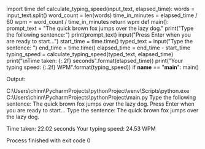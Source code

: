 import time
def calculate_typing_speed(input_text, elapsed_time):
    words = input_text.split()
    word_count = len(words)
    time_in_minutes = elapsed_time / 60
    wpm = word_count / time_in_minutes
    return wpm
def main():
    prompt_text = "The quick brown fox jumps over the lazy dog."
    print("Type the following sentence:")
    print(prompt_text)
    input("Press Enter when you are ready to start...")
    start_time = time.time()
    typed_text = input("Type the sentence: ")
    end_time = time.time()
    elapsed_time = end_time - start_time
    typing_speed = calculate_typing_speed(typed_text, elapsed_time)
    print("\nTime taken: {:.2f} seconds".format(elapsed_time))
    print("Your typing speed: {:.2f} WPM".format(typing_speed))
if __name__ == "__main__":
    main()



Output:

C:\Users\chinn\PycharmProjects\pythonProject\venv\Scripts\python.exe C:\Users\chinn\PycharmProjects\pythonProject\main.py 
Type the following sentence:
The quick brown fox jumps over the lazy dog.
Press Enter when you are ready to start...
Type the sentence: The quick brown fox jumps over the lazy dog.

Time taken: 22.02 seconds
Your typing speed: 24.53 WPM

Process finished with exit code 0

